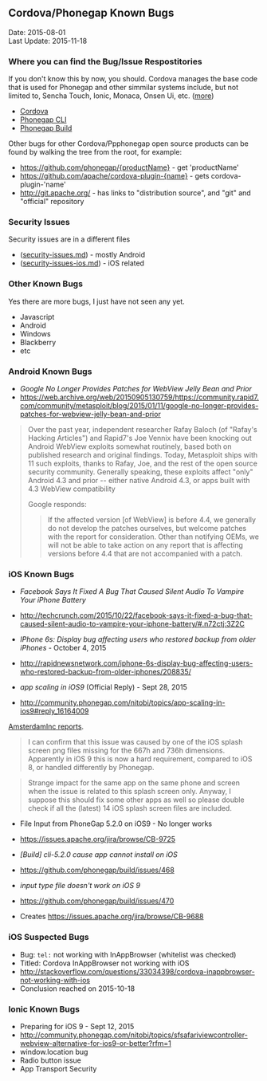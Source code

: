 ## Cordova/Phonegap Known Bugs ##
Date: 2015-08-01<br>
Last Update: 2015-11-18

### Where you can find the Bug/Issue Respostitories ###

If you don't know this by now, you should. Cordova manages the base code that is used for Phonegap and other simmilar systems include, but not limited to, Sencha Touch, Ionic, Monaca, Onsen Ui, etc. ([more](hybrid-frameworks.md)) 

* [Cordova](https://issues.apache.org/jira/browse/CB/?selectedTab=com.atlassian.jira.jira-projects-plugin:issues-panel)
* [Phonegap CLI](https://github.com/phonegap/phonegap-cli/issues)
* [Phonegap Build](https://github.com/phonegap/build/issues/)

Other bugs for other Cordova/Ppphonegap open source products can be found by walking the tree from the root, for example:

* https://github.com/phonegap/{productName} - get 'productName'
* https://github.com/apache/cordova-plugin-{name} - gets cordova-plugin-'name'
* http://git.apache.org/ - has links to "distribution source", and "git" and "official" repository

### Security Issues ####

Security issues are in a different files

- ([security-issues.md](security-issues.md)) - mostly Android
- ([security-issues-ios.md](security-issues-ios.md)) - iOS related


### <a name=otherKnownBugs>Other Known Bugs</a> ###

Yes there are more bugs, I just have not seen any yet. 

- Javascript 
- Android
- Windows
- Blackberry
- etc


### <a name=androidKnownBugs>Android Known Bugs</a> ###

* *Google No Longer Provides Patches for WebView Jelly Bean and Prior*
* https://web.archive.org/web/20150905130759/https://community.rapid7.com/community/metasploit/blog/2015/01/11/google-no-longer-provides-patches-for-webview-jelly-bean-and-prior

> Over the past year, independent researcher Rafay Baloch (of "Rafay's Hacking Articles") and Rapid7's Joe Vennix have been knocking out Android WebView exploits somewhat routinely, based both on published research and original findings. Today, Metasploit ships with 11 such exploits, thanks to Rafay, Joe, and the rest of the open source security community. Generally speaking, these exploits affect "only" Android 4.3 and prior -- either native Android 4.3, or apps built with 4.3 WebView compatibility
>
> Google responds: 
> > If the affected version [of WebView] is before 4.4, we generally do not develop the patches ourselves, but welcome patches with the report for consideration. Other than notifying OEMs, we will not be able to take action on any report that is affecting versions before 4.4 that are not accompanied with a patch.

### <a name=iOSKnownBugs>iOS Known Bugs</a> ###

* *Facebook Says It Fixed A Bug That Caused Silent Audio To Vampire Your iPhone Battery*
* http://techcrunch.com/2015/10/22/facebook-says-it-fixed-a-bug-that-caused-silent-audio-to-vampire-your-iphone-battery/#.n72ctj:3Z2C

* *IPhone 6s: Display bug affecting users who restored backup from older iPhones* - October 4, 2015
* http://rapidnewsnetwork.com/iphone-6s-display-bug-affecting-users-who-restored-backup-from-older-iphones/208835/

* *app scaling in iOS9* (Official Reply) - Sept 28, 2015
* http://community.phonegap.com/nitobi/topics/app-scaling-in-ios9#reply_16164009

[AmsterdamInc reports](http://community.phonegap.com/nitobi/topics/app-scaling-in-ios9#reply_16153350).

> I can confirm that this issue was caused by one of the iOS splash screen png files missing for the 667h and 736h dimensions. Apparently in iOS 9 this is now a hard requirement, compared to iOS 8, or handled differently by Phonegap.

> Strange impact for the same app on the same phone and screen when the issue is related to this splash screen only. Anyway, I suppose this should fix some other apps as well so please double check if all the (latest) 14 iOS splash screen files are included. 

* File Input from PhoneGap 5.2.0 on iOS9 - No longer works
* https://issues.apache.org/jira/browse/CB-9725

* *[Build] cli-5.2.0 cause app cannot install on iOS*
* https://github.com/phonegap/build/issues/468

* *input type file doesn't work on iOS 9*
* https://github.com/phonegap/build/issues/470
* Creates https://issues.apache.org/jira/browse/CB-9688

### <a name=iOSSuspectedBugs>iOS Suspected Bugs</a> ###

* Bug: `tel:` not working with InAppBrowser (whitelist was checked)
* Titled: Cordova InAppBrowser not working with iOS
* http://stackoverflow.com/questions/33034398/cordova-inappbrowser-not-working-with-ios
* Conclusion reached on 2015-10-18

### <a name=ionicKnownBugs>Ionic Known Bugs</a> ###

* Preparing for iOS 9 - Sept 12, 2015
* http://community.phonegap.com/nitobi/topics/sfsafariviewcontroller-webview-alternative-for-ios9-or-better?rfm=1
* window.location bug
* Radio button issue
* App Transport Security
